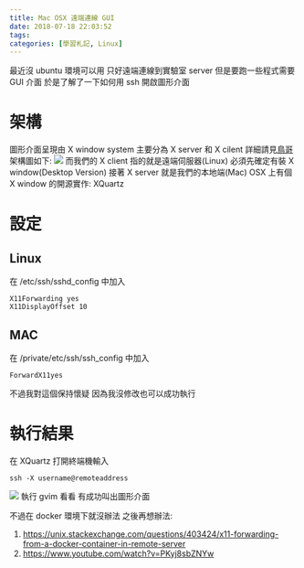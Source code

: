 ```yaml
---
title: Mac OSX 遠端連線 GUI
date: 2018-07-18 22:03:52
tags:
categories: [學習札記, Linux]
---
```


最近沒 ubuntu 環境可以用
只好遠端連線到實驗室 server
但是要跑一些程式需要 GUI 介面
於是了解了一下如何用 ssh 開啟圖形介面

# 架構
圖形介面呈現由 X window system
主要分為 X server 和 X cilent
詳細請見[鳥哥](http://linux.vbird.org/linux_basic/0590xwindow.php)
架構圖如下:
![](https://i.imgur.com/3YJDhzc.gif)
而我們的 X client 指的就是遠端伺服器(Linux)
必須先確定有裝 X window(Desktop Version)
接著 X server 就是我們的本地端(Mac)
OSX 上有個 X window 的開源實作: XQuartz

# 設定
## Linux
在 /etc/ssh/sshd_config 中加入
```
X11Forwarding yes
X11DisplayOffset 10
```
## MAC
在 /private/etc/ssh/ssh_config 中加入
```
ForwardX11yes
```
不過我對這個保持懷疑
因為我沒修改也可以成功執行

# 執行結果
在 XQuartz 打開終端機輸入
```
ssh -X username@remoteaddress
```
![](https://i.imgur.com/seGXeqh.jpg)
執行 gvim 看看
有成功叫出圖形介面

不過在 docker 環境下就沒辦法
之後再想辦法:
1. https://unix.stackexchange.com/questions/403424/x11-forwarding-from-a-docker-container-in-remote-server
2. https://www.youtube.com/watch?v=PKyj8sbZNYw